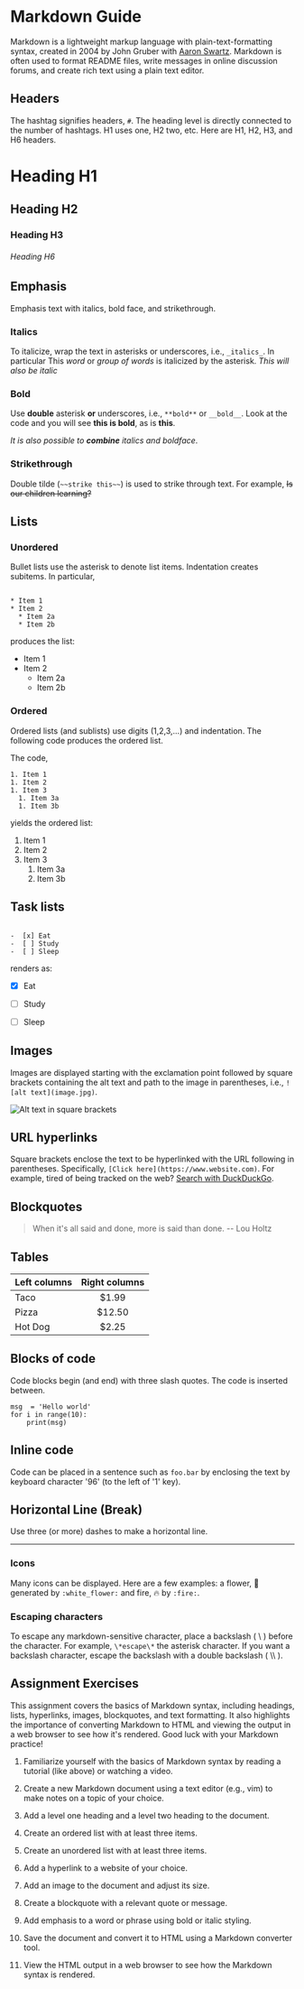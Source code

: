 # Markdown Guide

Markdown is a lightweight markup language with plain-text-formatting syntax, created in 2004 by John Gruber with [Aaron Swartz](https://en.wikipedia.org/wiki/Aaron_Swartz).  Markdown is often used to format README files, write messages in online discussion forums, and create rich text using a plain text editor.




## Headers

The hashtag signifies headers, `#`.  The heading level is directly connected to the number of hashtags.  H1 uses one, H2 two, etc.  Here are H1, H2, H3, and H6 headers.

# Heading H1
## Heading H2
### Heading H3
###### Heading H6






## Emphasis
Emphasis text with italics, bold face, and strikethrough.  

### Italics

To italicize, wrap the text in asterisks or underscores, i.e., `_italics_`.  In particular
This *word* or *group of words* is italicized by the asterisk.  _This will also be italic_



### Bold
 Use __double__ asterisk __or__ underscores, i.e., `**bold**` or `__bold__`.  Look at the code and you will see **this is bold**, as is __this__. 



_It is also possible to  **combine** italics and boldface_.



### Strikethrough
Double tilde (`~~strike this~~`) is used to strike through text.  For example, ~~Is our children learning?~~




## Lists


### Unordered

Bullet lists use the asterisk to denote list items.   Indentation creates subitems.  In particular, 

```

* Item 1
* Item 2
  * Item 2a
  * Item 2b

```

produces the list:

* Item 1
* Item 2
	* Item 2a
	* Item 2b


### Ordered

Ordered lists (and sublists) use digits (1,2,3,...) and indentation.  The following code produces the ordered list.

The code, 
```
1. Item 1
1. Item 2
1. Item 3
  1. Item 3a
  1. Item 3b
```

yields the ordered list:

1. Item 1
1. Item 2
1. Item 3
	1. Item 3a
	1. Item 3b



## Task lists

```

-  [x] Eat 
-  [ ] Study
-  [ ] Sleep

```
renders as:

-  [x] Eat 
-  [ ] Study
-  [ ] Sleep




## Images

Images are displayed starting with the exclamation point followed by square brackets containing the alt text and path to the image in parentheses, i.e., `![alt text](image.jpg)`.

![Alt text in square brackets](./images/filesystem.png)





## URL hyperlinks

Square brackets enclose the text to be hyperlinked with the URL following in parentheses. Specifically, `[Click here](https://www.website.com)`.  For example, tired of being tracked on the web?  [Search with DuckDuckGo](https://duckduckgo.com/).





## Blockquotes

> When it's all said and done, more is said than done. --  Lou Holtz







## Tables

| Left columns  | Right columns |
| ------------- |:-------------:|
| Taco		    | $1.99			|
| Pizza         | $12.50        |
| Hot Dog       | $2.25         |





## Blocks of code
Code blocks begin (and end) with three slash quotes.  The code is inserted between.

```{python}
msg  = 'Hello world'
for i in range(10):
	print(msg)
```


## Inline code
Code can be placed in a sentence such as `foo.bar` by enclosing the text by keyboard character '96' (to the left of '1' key).  


## Horizontal Line (Break)

Use three (or more) dashes to make a horizontal line.

---



### Icons

Many icons can be displayed.  Here are a few examples: a flower, :white_flower: generated by `:white_flower:` and fire, :fire: by `:fire:`.  



### Escaping characters
To escape any markdown-sensitive character, place a backslash ( \\ ) before the character. For example, `\*escape\*` the asterisk character.  If you want a backslash character, escape the backslash with a double backslash ( \\\\ ).


## Assignment Exercises

This assignment covers the basics of Markdown syntax, including headings, lists, hyperlinks, images, blockquotes, and text formatting. It also highlights the importance of converting Markdown to HTML and viewing the output in a web browser to see how it's rendered. Good luck with your Markdown practice!


1. Familiarize yourself with the basics of Markdown syntax by reading a tutorial (like above) or watching a video.

2. Create a new Markdown document using a text editor (e.g., vim) to make notes on a topic of your choice. 


3. Add a level one heading and a level two heading to the document.

4. Create an ordered list with at least three items.

5. Create an unordered list with at least three items.

6. Add a hyperlink to a website of your choice.

7. Add an image to the document and adjust its size.

8. Create a blockquote with a relevant quote or message.

8. Add emphasis to a word or phrase using bold or italic styling.

10. Save the document and convert it to HTML using a Markdown converter tool.

11. View the HTML output in a web browser to see how the Markdown syntax is rendered.

